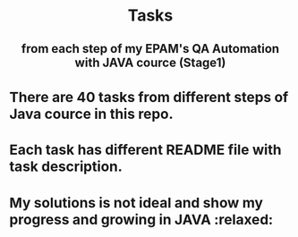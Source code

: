 <!DOCTYPE html>
 <html>
  <head>
    <meta charset="utf-8">
  </head>
  <body>
  <h1 align="center">Tasks</h1>
  <h2 align="center">from each step of my EPAM's QA Automation with JAVA cource (Stage1)<h2>
  <dr>
  <dr>
  <dr>
  <p><h3 align="left">There are 40 tasks from different steps of Java cource in this repo. </h3></p>
  <p><h3 align="left">Each task has different README file with task description.</h3></p>
  <p><h3 align="left">My solutions is not ideal and show my progress and growing in JAVA :relaxed:</h3></p>
  </body>
 </html>
